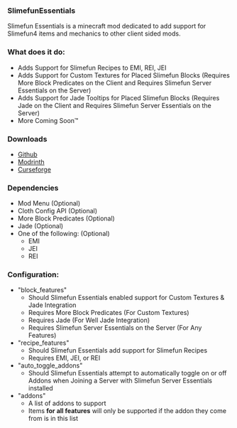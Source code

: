 ### SlimefunEssentials
Slimefun Essentials is a minecraft mod dedicated to add support for Slimefun4 items and mechanics to other client sided mods.

### What does it do:
- Adds Support for Slimefun Recipes to EMI, REI, JEI
- Adds Support for Custom Textures for Placed Slimefun Blocks (Requires More Block Predicates on the Client and Requires Slimefun Server Essentials on the Server)
- Adds Support for Jade Tooltips for Placed Slimefun Blocks (Requires Jade on the Client and Requires Slimefun Server Essentials on the Server)
- More Coming Soon™

### Downloads
- [Github](https://github.com/JustAHuman-xD/SlimefunEssentials/releases)
- [Modrinth](https://modrinth.com/mod/slimefun-essentials)
- [Curseforge](https://www.curseforge.com/minecraft/mc-mods/slimefun-essentials)

### Dependencies
- Mod Menu (Optional)
- Cloth Config API (Optional)
- More Block Predicates (Optional)
- Jade (Optional)
- One of the following: (Optional)
  - EMI
  - JEI
  - REI

### Configuration:
- "block_features"
  - Should Slimefun Essentials enabled support for Custom Textures & Jade Integration
  - Requires More Block Predicates (For Custom Textures)
  - Requires Jade (For Well Jade Integration)
  - Requires Slimefun Server Essentials on the Server (For Any Features)
- "recipe_features"
  - Should Slimefun Essentials add support for Slimefun Recipes
  - Requires EMI, JEI, or REI
- "auto_toggle_addons"
  - Should Slimefun Essentials attempt to automatically toggle on or off Addons when Joining a Server with Slimefun Server Essentials installed
- "addons"
  - A list of addons to support
  - Items **for all features** will only be supported if the addon they come from is in this list